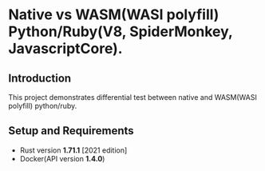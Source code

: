 # Native vs WASM(WASI polyfill) Python/Ruby(V8, SpiderMonkey, JavascriptCore).

 ## Introduction
 
  This project demonstrates differential test between native and WASM(WASI polyfill) python/ruby.

 ## Setup and Requirements
 
 - Rust version **1.71.1** [2021 edition]
 - Docker(API version **1.4.0**)
